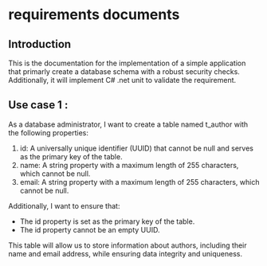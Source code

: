 # requirements documents

## Introduction

This is the documentation for the implementation of a simple application that primarly create a database schema with a robust security checks.
Additionally, it will implement C# .net unit to validate the requirement.

## Use case 1 :
As a database administrator, I want to create a table named t_author with the following properties:

1. id: A universally unique identifier (UUID) that cannot be null and serves as the primary key of the table.
2. name: A string property with a maximum length of 255 characters, which cannot be null.
3. email: A string property with a maximum length of 255 characters, which cannot be null.

Additionally, I want to ensure that:
- The id property is set as the primary key of the table.
- The id property cannot be an empty UUID.

This table will allow us to store information about authors, including their name and email address, while ensuring data integrity and uniqueness.